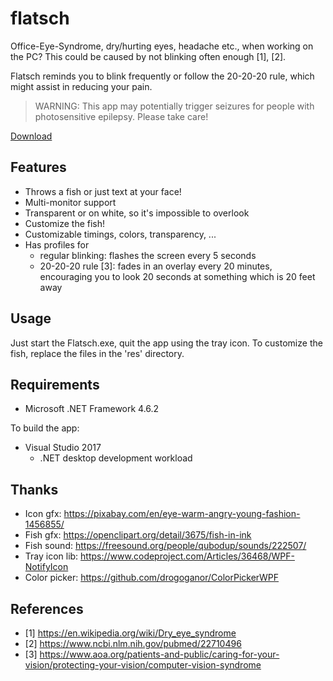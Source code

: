 flatsch
=======

Office-Eye-Syndrome, dry/hurting eyes, headache etc., when working on the PC?
This could be caused by not blinking often enough [1], [2].

Flatsch reminds you to blink frequently or follow the 20-20-20 rule, which might assist in reducing your pain.

> WARNING: This app may potentially trigger seizures for people with photosensitive epilepsy. Please take care!

[Download](https://github.com/jbinder/flatsch/releases/latest)

Features
--------

* Throws a fish or just text at your face!
* Multi-monitor support
* Transparent or on white, so it's impossible to overlook
* Customize the fish!
* Customizable timings, colors, transparency, ...
* Has profiles for
  * regular blinking: flashes the screen every 5 seconds
  * 20-20-20 rule [3]: fades in an overlay every 20 minutes, encouraging you to look 20 seconds at something which is 20 feet away

Usage
-----

Just start the Flatsch.exe, quit the app using the tray icon.
To customize the fish, replace the files in the 'res' directory.

Requirements
------------

* Microsoft .NET Framework 4.6.2

To build the app:

* Visual Studio 2017
  * .NET desktop development workload

Thanks
------

* Icon gfx: https://pixabay.com/en/eye-warm-angry-young-fashion-1456855/
* Fish gfx: https://openclipart.org/detail/3675/fish-in-ink
* Fish sound: https://freesound.org/people/qubodup/sounds/222507/
* Tray icon lib: https://www.codeproject.com/Articles/36468/WPF-NotifyIcon
* Color picker: https://github.com/drogoganor/ColorPickerWPF

References
----------

* [1] https://en.wikipedia.org/wiki/Dry_eye_syndrome
* [2] https://www.ncbi.nlm.nih.gov/pubmed/22710496
* [3] https://www.aoa.org/patients-and-public/caring-for-your-vision/protecting-your-vision/computer-vision-syndrome
